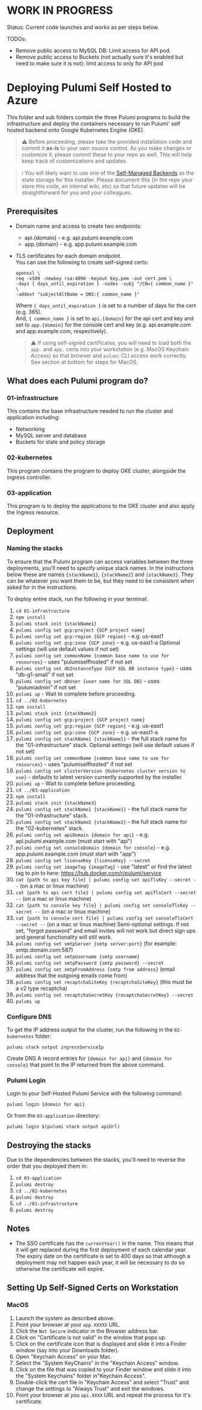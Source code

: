 # WORK IN PROGRESS
Status: Current code launches and works as per steps below.

TODOs:
- Remove public access to MySQL DB: Limit access for API pod.
- Remove public access to Buckets (not actually sure it's enabled but need to make sure it is not): limit access to only for API pod

# Deploying Pulumi Self Hosted to Azure

This folder and sub folders contain the three Pulumi programs to build the infrastructure and deploy the containers necessary to run Pulumi' self hosted backend onto Google Kubernetes Engine (GKE).

> ⚠️ Before proceeding, please take the provided installation code and commit it **as-is** to your own source control. As you make changes or customize it, please commit these to your repo as well. This will help keep track of customizations and updates.

> ℹ️ You will likely want to use one of the [Self-Managed Backends](https://www.pulumi.com/docs/intro/concepts/state/#logging-into-a-self-managed-backend) as the state storage for this installer. Please document this (in the repo your store this code, an internal wiki, etc) so that future updates will be straightforward for you and your colleagues.

## Prerequisites
* Domain name and access to create two endpoints:
  * api.{domain} - e.g. api.pulumi.example.com
  * app.{domain} - e.g. app.pulumi.example.com
* TLS certificates for each domain endpoint.  
You can use the following to create self-signed certs:
  ```
  openssl \
  req -x509 -newkey rsa:4096 -keyout key.pem -out cert.pem \
  -days { days_until_expiration } -nodes -subj "/CN={ common_name }" \
  -addext "subjectAltName = DNS:{ common_name }"
  ```
  Where `{ days_until_expiration }` is set to a number of days for the cert (e.g. 365).  
  And, `{ common_name }` is set to `api.{domain}` for the api cert and key and set to `app.{domain}` for the console cert and key (e.g. api.example.com and app.example.com, respectively).

  > ⚠️ If using self-signed certificates, you will need to load both the `app.` and `app.` certs into your workstation (e.g. MacOS Keychain Access) so that browser and `pulumi` CLI access work correctly. See section at bottom for steps for MacOS.

## What does each Pulumi program do?

### 01-infrastructure

This contains the base infrastructure needed to run the cluster and application including: 

* Networking
* MySQL server and database
* Buckets for state and policy storage

### 02-kubernetes

This program contains the program to deploy GKE cluster, alongside the ingress controller.

### 03-application

This program is to deploy the applications to the GKE cluster and also apply the Ingress resource.

## Deployment

### Naming the stacks

To ensure that the Pulumi program can access variables between the three deployments, you'll need to specify unique stack names. In the instructions below these are names `{stackName1}`, `{stackName2}` and `{stackName3}`. They can be whatever you want them to be, but they need to be consistent when asked for in the instructions.

To deploy entire stack, run the following in your terminal:

1. `cd 01-infrastructure`
1. `npm install`
1. `pulumi stack init {stackName1}` 
1. `pulumi config set gcp:project {GCP project name}`
1. `pulumi config set gcp:region {GCP region}` - e.g. us-east1
1. `pulumi config set gcp:zone {GCP zone}` - e.g. us-east1-a
Optional settings (will use default values if not set)
1. `pulumi config set commonName {common base name to use for resources}` - uses "pulumiselfhosted" if not set
1. `pulumi config set dbInstanceType {GCP SQL DB instance type}` - uses "db-g1-small" if not set
1. `pulumi config set dbUser {user name for SQL DB}` - uses "pulumiadmin" if not set
1. `pulumi up` - Wait to complete before proceeding.
1. `cd ../02-kubernetes`
1. `npm install`
1. `pulumi stack init {stackName2}` 
1. `pulumi config set gcp:project {GCP project name}`
1. `pulumi config set gcp:region {GCP region}` - e.g. us-east1
1. `pulumi config set gcp:zone {GCP zone}` - e.g. us-east1-a
1. `pulumi config set stackName1 {stackName1}` - the full stack name for the "01-infrastructure" stack.
Optional settings (will use default values if not set)
1. `pulumi config set commonName {common base name to use for resources}` - uses "pulumiselfhosted" if not set
1. `pulumi config set clusterVersion {Kubernetes cluster version to use}` - defaults to latest version currently supported by the installer.
1. `pulumi up` - Wait to complete before proceeding.
1. `cd ../03-application`
1. `npm install`
1. `pulumi stack init {stackName3}` 
1. `pulumi config set stackName1 {stackName1}` - the full stack name for the "01-infrastructure" stack.
1. `pulumi config set stackName2 {stackName2}` - the full stack name for the "02-kubernetes" stack.
1. `pulumi config set apiDomain {domain for api}` - e.g. api.pulumi.example.com (must start with "api")
1. `pulumi config set consoleDomain {domain for console}` - e.g. app.pulumi.example.com (must start with "app")
1. `pulumi config set licenseKey {licenseKey} --secret`
1. `pulumi config set imageTag {imageTag}` - use "latest" or find the latest tag to pin to here: https://hub.docker.com/r/pulumi/service
1. `cat {path to api key file} | pulumi config set apiTlsKey --secret --` (on a mac or linux machine)
1. `cat {path to api cert file} | pulumi config set apiTlsCert --secret --` (on a mac or linux machine)
1. `cat {path to console key file} | pulumi config set consoleTlsKey --secret --` (on a mac or linux machine)
1. `cat {path to console cert file} | pulumi config set consoleTlsCert --secret --` (on a mac or linux machine)
Semi-optional settings.
If not set, "forgot password" and email invites will not work but direct sign ups and general functionality will still work.
1. `pulumi config set smtpServer {smtp server:port}` (for example: smtp.domain.com:587)
1. `pulumi config set smtpUsername {smtp username}`
1. `pulumi config set smtpPassword {smtp password} --secret`
1. `pulumi config set smtpFromAddress {smtp from address}` (email address that the outgoing emails come from)
1. `pulumi config set recaptchaSiteKey {recaptchaSiteKey}` (this must be a v2 type recaptcha)
1. `pulumi config set recaptchaSecretKey {recaptchaSecretKey} --secret`
1. `pulumi up`

### Configure DNS

To get the IP address output for the cluster, run the following in the `02-kubernetes` folder: 

```
pulumi stack output ingressServiceIp
```

Create DNS A record entries for `{domain for api}` and `{domain for console}` that point to the IP returned from the above command.

### Pulumi Login

Login to your Self-Hosted Pulumi Service with the following command:

```
pulumi login {domain for api}
```

Or from the `03-application` directory:

```
pulumi login $(pulumi stack output apiUrl)
```

## Destroying the stacks

Due to the dependencies between the stacks, you'll need to reverse the order that you deployed them in:

1. `cd 03-application`
1. `pulumi destroy` 
1. `cd ../02-kubernetes`
1. `pulumi destroy`
1. `cd ../01-infrastructure`
1. `pulumi destroy`

## Notes

* The SSO certificate has the `currentYear()` in the name. This means that it will get replaced during the first deployment of each calendar year. The expiry date on the certificate is set to 400 days so that although a deployment may not happen each year, it will be necessary to do so otherwise the certificate will expire.

## Setting Up Self-Signed Certs on Workstation
### MacOS
1. Launch the system as described above.
1. Point your browser at your `app.XXXXX` URL.
1. Click the `Not Secure` indicator in the Browser address bar.
1. Click on "Certificate is not valid" in the window that pops up.
1. Click on the certificate icon that is displayed and slide it into a Finder window (say into your Downloads folder).
1. Open "Keychain Access" on your Mac.
1. Select the "System KeyChains" in the "Keychain Access" window.
1. Click on the file that was copied to your Finder window and slide it into the "System Keychains" folder in"Keychain Access".
1. Double-click the cert file in "Keychain Access" and select "Trust" and change the settings to "Always Trust" and exit the windows.
1. Point your browser at you `api.XXXX` URL and repeat the process for it's certificate.
